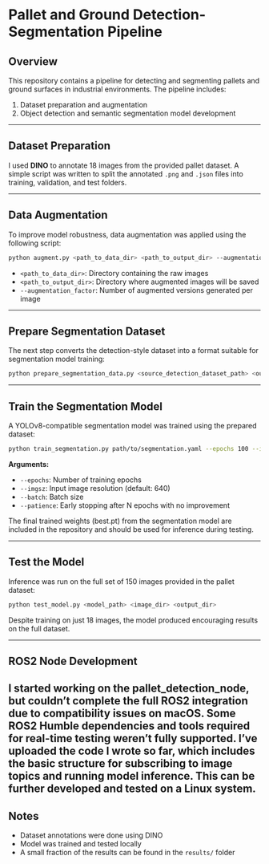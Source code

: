 # Pallet and Ground Detection-Segmentation Pipeline

## Overview

This repository contains a pipeline for detecting and segmenting pallets and ground surfaces in industrial environments. The pipeline includes:

1. Dataset preparation and augmentation  
2. Object detection and semantic segmentation model development  

---

## Dataset Preparation

I used **DINO** to annotate 18 images from the provided pallet dataset. A simple script was written to split the annotated `.png` and `.json` files into training, validation, and test folders.

---

## Data Augmentation

To improve model robustness, data augmentation was applied using the following script:

```bash
python augment.py <path_to_data_dir> <path_to_output_dir> --augmentation_factor 5
```

- `<path_to_data_dir>`: Directory containing the raw images  
- `<path_to_output_dir>`: Directory where augmented images will be saved  
- `--augmentation_factor`: Number of augmented versions generated per image

---

## Prepare Segmentation Dataset

The next step converts the detection-style dataset into a format suitable for segmentation model training:

```bash
python prepare_segmentation_data.py <source_detection_dataset_path> <output_segmentation_dataset_path>
```

---

## Train the Segmentation Model

A YOLOv8-compatible segmentation model was trained using the prepared dataset:

```bash
python train_segmentation.py path/to/segmentation.yaml --epochs 100 --imgsz 640 --batch 4 --patience 15
```

**Arguments:**

- `--epochs`: Number of training epochs  
- `--imgsz`: Input image resolution (default: 640)  
- `--batch`: Batch size  
- `--patience`: Early stopping after N epochs with no improvement  

The final trained weights (best.pt) from the segmentation model are included in the repository and should be used for inference during testing.

---

## Test the Model

Inference was run on the full set of 150 images provided in the pallet dataset:

```bash
python test_model.py <model_path> <image_dir> <output_dir>
```

Despite training on just 18 images, the model produced encouraging results on the full dataset.

---

## ROS2 Node Development

I started working on the pallet_detection_node, but couldn’t complete the full ROS2 integration due to compatibility issues on macOS. Some ROS2 Humble dependencies and tools required for real-time testing weren’t fully supported. I’ve uploaded the code I wrote so far, which includes the basic structure for subscribing to image topics and running model inference. This can be further developed and tested on a Linux system.
---

## Notes

- Dataset annotations were done using DINO  
- Model was trained and tested locally  
- A small fraction of the results can be found in the `results/` folder  

